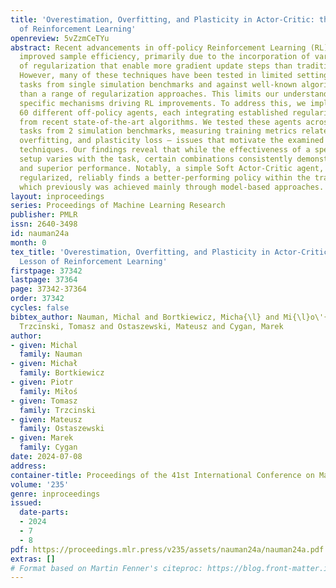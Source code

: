 ```yaml
---
title: 'Overestimation, Overfitting, and Plasticity in Actor-Critic: the Bitter Lesson
  of Reinforcement Learning'
openreview: 5vZzmCeTYu
abstract: Recent advancements in off-policy Reinforcement Learning (RL) have significantly
  improved sample efficiency, primarily due to the incorporation of various forms
  of regularization that enable more gradient update steps than traditional agents.
  However, many of these techniques have been tested in limited settings, often on
  tasks from single simulation benchmarks and against well-known algorithms rather
  than a range of regularization approaches. This limits our understanding of the
  specific mechanisms driving RL improvements. To address this, we implemented over
  60 different off-policy agents, each integrating established regularization techniques
  from recent state-of-the-art algorithms. We tested these agents across 14 diverse
  tasks from 2 simulation benchmarks, measuring training metrics related to overestimation,
  overfitting, and plasticity loss — issues that motivate the examined regularization
  techniques. Our findings reveal that while the effectiveness of a specific regularization
  setup varies with the task, certain combinations consistently demonstrate robust
  and superior performance. Notably, a simple Soft Actor-Critic agent, appropriately
  regularized, reliably finds a better-performing policy within the training regime,
  which previously was achieved mainly through model-based approaches.
layout: inproceedings
series: Proceedings of Machine Learning Research
publisher: PMLR
issn: 2640-3498
id: nauman24a
month: 0
tex_title: 'Overestimation, Overfitting, and Plasticity in Actor-Critic: the Bitter
  Lesson of Reinforcement Learning'
firstpage: 37342
lastpage: 37364
page: 37342-37364
order: 37342
cycles: false
bibtex_author: Nauman, Michal and Bortkiewicz, Micha{\l} and Mi{\l}o\'{s}, Piotr and
  Trzcinski, Tomasz and Ostaszewski, Mateusz and Cygan, Marek
author:
- given: Michal
  family: Nauman
- given: Michał
  family: Bortkiewicz
- given: Piotr
  family: Miłoś
- given: Tomasz
  family: Trzcinski
- given: Mateusz
  family: Ostaszewski
- given: Marek
  family: Cygan
date: 2024-07-08
address:
container-title: Proceedings of the 41st International Conference on Machine Learning
volume: '235'
genre: inproceedings
issued:
  date-parts:
  - 2024
  - 7
  - 8
pdf: https://proceedings.mlr.press/v235/assets/nauman24a/nauman24a.pdf
extras: []
# Format based on Martin Fenner's citeproc: https://blog.front-matter.io/posts/citeproc-yaml-for-bibliographies/
---
```

